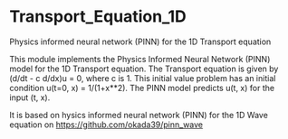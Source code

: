 # Transport_Equation_1D

Physics informed neural network (PINN) for the 1D Transport equation

This module implements the Physics Informed Neural Network (PINN) model for the 1D Transport equation. The Transport equation is given by (d/dt - c d/dx)u = 0, where c is 1. This initial value problem has an initial condition u(t=0, x) =  1/(1+x**2). The PINN model predicts u(t, x) for the input (t, x).

It is based on hysics informed neural network (PINN) for the 1D Wave equation on https://github.com/okada39/pinn_wave
